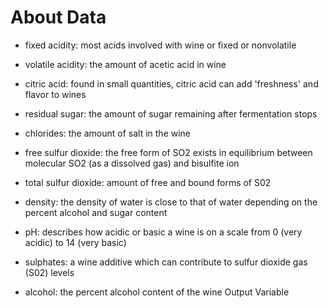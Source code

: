# About Data 
- fixed acidity: most acids involved with wine or fixed or nonvolatile

- volatile acidity: the amount of acetic acid in wine

- citric acid: found in small quantities, citric acid can add 'freshness' and flavor to wines

- residual sugar: the amount of sugar remaining after fermentation stops

- chlorides: the amount of salt in the wine

- free sulfur dioxide: the free form of SO2 exists in equilibrium between molecular SO2 (as a dissolved gas) and bisulfite ion

- total sulfur dioxide: amount of free and bound forms of S02

- density: the density of water is close to that of water depending on the percent alcohol and sugar content

- pH: describes how acidic or basic a wine is on a scale from 0 (very acidic) to 14 (very basic)

- sulphates: a wine additive which can contribute to sulfur dioxide gas (S02) levels

- alcohol: the percent alcohol content of the wine Output Variable
